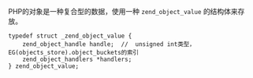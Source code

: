 PHP的对象是一种复合型的数据，使用一种 `zend_object_value` 的结构体来存放。

```
typedef struct _zend_object_value {
    zend_object_handle handle;  //  unsigned int类型，EG(objects_store).object_buckets的索引
    zend_object_handlers *handlers;
} zend_object_value;
```
